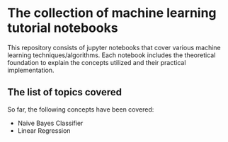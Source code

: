 # The collection of machine learning tutorial notebooks

This repository consists of jupyter notebooks that cover various machine learning techniques/algorithms. Each notebook includes the theoretical foundation to explain the concepts utilized and their practical implementation.

## The list of topics covered

So far, the following concepts have been covered:
* Naive Bayes Classifier
* Linear Regression
